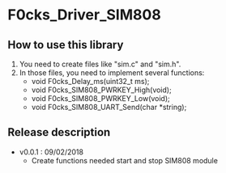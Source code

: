 # F0cks_Driver_SIM808

## How to use this library

1. You need to create files like "sim.c" and "sim.h".
2. In those files, you need to implement several functions:
	* void F0cks_Delay_ms(uint32_t ms);
	* void F0cks_SIM808_PWRKEY_High(void);
	* void F0cks_SIM808_PWRKEY_Low(void);
	* void F0cks_SIM808_UART_Send(char *string);

## Release description

* v0.0.1 : 09/02/2018
	* Create functions needed start and stop SIM808 module